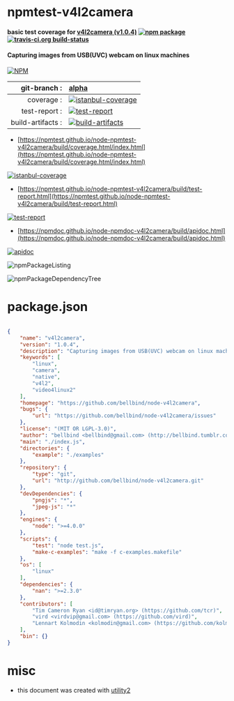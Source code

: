 # npmtest-v4l2camera

#### basic test coverage for  [v4l2camera (v1.0.4)](https://github.com/bellbind/node-v4l2camera)  [![npm package](https://img.shields.io/npm/v/npmtest-v4l2camera.svg?style=flat-square)](https://www.npmjs.org/package/npmtest-v4l2camera) [![travis-ci.org build-status](https://api.travis-ci.org/npmtest/node-npmtest-v4l2camera.svg)](https://travis-ci.org/npmtest/node-npmtest-v4l2camera)

#### Capturing images from USB(UVC) webcam on linux machines

[![NPM](https://nodei.co/npm/v4l2camera.png?downloads=true&downloadRank=true&stars=true)](https://www.npmjs.com/package/v4l2camera)

| git-branch : | [alpha](https://github.com/npmtest/node-npmtest-v4l2camera/tree/alpha)|
|--:|:--|
| coverage : | [![istanbul-coverage](https://npmtest.github.io/node-npmtest-v4l2camera/build/coverage.badge.svg)](https://npmtest.github.io/node-npmtest-v4l2camera/build/coverage.html/index.html)|
| test-report : | [![test-report](https://npmtest.github.io/node-npmtest-v4l2camera/build/test-report.badge.svg)](https://npmtest.github.io/node-npmtest-v4l2camera/build/test-report.html)|
| build-artifacts : | [![build-artifacts](https://npmtest.github.io/node-npmtest-v4l2camera/glyphicons_144_folder_open.png)](https://github.com/npmtest/node-npmtest-v4l2camera/tree/gh-pages/build)|

- [https://npmtest.github.io/node-npmtest-v4l2camera/build/coverage.html/index.html](https://npmtest.github.io/node-npmtest-v4l2camera/build/coverage.html/index.html)

[![istanbul-coverage](https://npmtest.github.io/node-npmtest-v4l2camera/build/screenCapture.buildCi.browser.%252Ftmp%252Fbuild%252Fcoverage.lib.html.png)](https://npmtest.github.io/node-npmtest-v4l2camera/build/coverage.html/index.html)

- [https://npmtest.github.io/node-npmtest-v4l2camera/build/test-report.html](https://npmtest.github.io/node-npmtest-v4l2camera/build/test-report.html)

[![test-report](https://npmtest.github.io/node-npmtest-v4l2camera/build/screenCapture.buildCi.browser.%252Ftmp%252Fbuild%252Ftest-report.html.png)](https://npmtest.github.io/node-npmtest-v4l2camera/build/test-report.html)

- [https://npmdoc.github.io/node-npmdoc-v4l2camera/build/apidoc.html](https://npmdoc.github.io/node-npmdoc-v4l2camera/build/apidoc.html)

[![apidoc](https://npmdoc.github.io/node-npmdoc-v4l2camera/build/screenCapture.buildCi.browser.%252Ftmp%252Fbuild%252Fapidoc.html.png)](https://npmdoc.github.io/node-npmdoc-v4l2camera/build/apidoc.html)

![npmPackageListing](https://npmtest.github.io/node-npmtest-v4l2camera/build/screenCapture.npmPackageListing.svg)

![npmPackageDependencyTree](https://npmtest.github.io/node-npmtest-v4l2camera/build/screenCapture.npmPackageDependencyTree.svg)



# package.json

```json

{
    "name": "v4l2camera",
    "version": "1.0.4",
    "description": "Capturing images from USB(UVC) webcam on linux machines",
    "keywords": [
        "linux",
        "camera",
        "native",
        "v4l2",
        "video4linux2"
    ],
    "homepage": "https://github.com/bellbind/node-v4l2camera",
    "bugs": {
        "url": "https://github.com/bellbind/node-v4l2camera/issues"
    },
    "license": "(MIT OR LGPL-3.0)",
    "author": "bellbind <bellbind@gmail.com> (http://bellbind.tumblr.com)",
    "main": "./index.js",
    "directories": {
        "example": "./examples"
    },
    "repository": {
        "type": "git",
        "url": "http://github.com/bellbind/node-v4l2camera.git"
    },
    "devDependencies": {
        "pngjs": "*",
        "jpeg-js": "*"
    },
    "engines": {
        "node": ">=4.0.0"
    },
    "scripts": {
        "test": "node test.js",
        "make-c-examples": "make -f c-examples.makefile"
    },
    "os": [
        "linux"
    ],
    "dependencies": {
        "nan": ">=2.3.0"
    },
    "contributors": [
        "Tim Cameron Ryan <id@timryan.org> (https://github.com/tcr)",
        "vird <virdvip@gmail.com> (https://github.com/vird)",
        "Lennart Kolmodin <kolmodin@gmail.com> (https://github.com/kolmodin)"
    ],
    "bin": {}
}
```



# misc
- this document was created with [utility2](https://github.com/kaizhu256/node-utility2)
